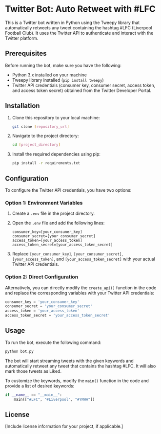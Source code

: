 # Twitter Bot: Auto Retweet with #LFC

This is a Twitter bot written in Python using the Tweepy library that automatically retweets any tweet containing the hashtag #LFC (Liverpool Football Club). It uses the Twitter API to authenticate and interact with the Twitter platform.

## Prerequisites

Before running the bot, make sure you have the following:

- Python 3.x installed on your machine
- Tweepy library installed (`pip install tweepy`)
- Twitter API credentials (consumer key, consumer secret, access token, and access token secret) obtained from the Twitter Developer Portal.

## Installation

1. Clone this repository to your local machine:

   ```bash
   git clone [repository_url]
   ```

2. Navigate to the project directory:

   ```bash
   cd [project_directory]
   ```

3. Install the required dependencies using pip:

   ```bash
   pip install -r requirements.txt
   ```

## Configuration

To configure the Twitter API credentials, you have two options:

### Option 1: Environment Variables

1. Create a `.env` file in the project directory.
2. Open the `.env` file and add the following lines:

   ```plaintext
   consumer_key=[your_consumer_key]
   consumer_secret=[your_consumer_secret]
   access_token=[your_access_token]
   access_token_secret=[your_access_token_secret]
   ```

3. Replace `[your_consumer_key]`, `[your_consumer_secret]`, `[your_access_token]`, and `[your_access_token_secret]` with your actual Twitter API credentials.

### Option 2: Direct Configuration

Alternatively, you can directly modify the `create_api()` function in the code and replace the corresponding variables with your Twitter API credentials:

```python
consumer_key = 'your_consumer_key'
consumer_secret = 'your_consumer_secret'
access_token = 'your_access_token'
access_token_secret = 'your_access_token_secret'
```

## Usage

To run the bot, execute the following command:

```bash
python bot.py
```

The bot will start streaming tweets with the given keywords and automatically retweet any tweet that contains the hashtag #LFC. It will also mark those tweets as Liked.

To customize the keywords, modify the `main()` function in the code and provide a list of desired keywords:

```python
if __name__ == "__main__":
    main(["#LFC", "#Liverpool", "#YNWA"])
```

## License

[Include license information for your project, if applicable.]
